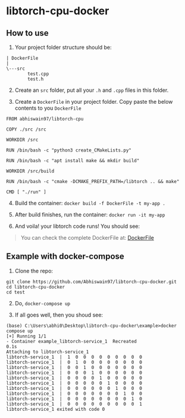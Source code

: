 # libtorch-cpu-docker

## How to use

1. Your project folder structure should be:

  ```
  | DockerFile
  |
  \---src
          test.cpp
          test.h
  ```
2. Create an `src` folder, put all your `.h` and `.cpp` files in this folder.

3. Create a `DockerFile` in your project folder. Copy paste the below contents to you `DockerFile`

  ```
  FROM abhiswain97/libtorch-cpu

  COPY ./src /src

  WORKDIR /src

  RUN /bin/bash -c "python3 create_CMakeLists.py"

  RUN /bin/bash -c "apt install make && mkdir build"

  WORKDIR /src/build

  RUN /bin/bash -c "cmake -DCMAKE_PREFIX_PATH=/libtorch .. && make"

  CMD [ "./run" ]

  ```
  
4. Build the container: `docker build -f DockerFile -t my-app .`

5. After build finishes, run the container: `docker run -it my-app`

6. And voila! your libtorch code runs! You should see:

> You can check the complete DockerFile at: [DockerFile](DockerFile)

## Example with docker-compose

1. Clone the repo: 
  ```
  git clone https://github.com/Abhiswain97/libtorch-cpu-docker.git 
  cd libtorch-cpu-docker
  cd test
  ```

2. Do, `docker-compose up`

3. If all goes well, then you shoud see:

  ```
  (base) C:\Users\abhi0\Desktop\libtorch-cpu-docker\example>docker compose up
  [+] Running 1/1
  - Container example_libtorch-service_1  Recreated                                                                                                    0.1s 
  Attaching to libtorch-service_1
  libtorch-service_1  |  1  0  0  0  0  0  0  0  0  0
  libtorch-service_1  |  0  1  0  0  0  0  0  0  0  0
  libtorch-service_1  |  0  0  1  0  0  0  0  0  0  0
  libtorch-service_1  |  0  0  0  1  0  0  0  0  0  0
  libtorch-service_1  |  0  0  0  0  1  0  0  0  0  0
  libtorch-service_1  |  0  0  0  0  0  1  0  0  0  0
  libtorch-service_1  |  0  0  0  0  0  0  1  0  0  0
  libtorch-service_1  |  0  0  0  0  0  0  0  1  0  0
  libtorch-service_1  |  0  0  0  0  0  0  0  0  1  0
  libtorch-service_1  |  0  0  0  0  0  0  0  0  0  1
  libtorch-service_1 exited with code 0
  ```
